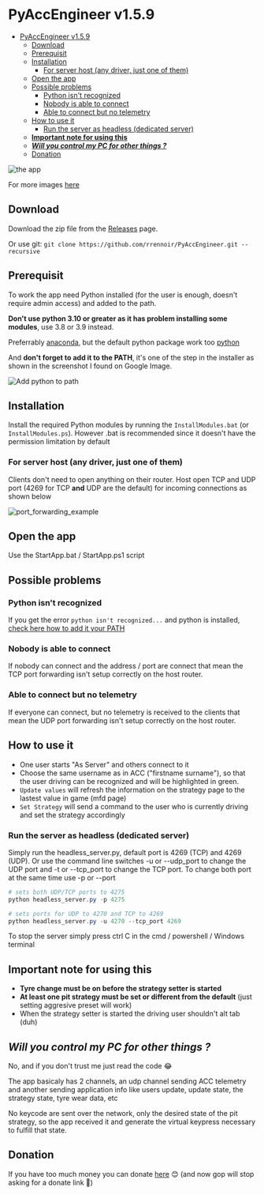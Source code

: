 # PyAccEngineer v1.5.9

- [PyAccEngineer v1.5.9](#pyaccengineer-v159)
  - [Download](#download)
  - [Prerequisit](#prerequisit)
  - [Installation](#installation)
    - [For server host (any driver, just one of them)](#for-server-host-any-driver-just-one-of-them)
  - [Open the app](#open-the-app)
  - [Possible problems](#possible-problems)
    - [Python isn't recognized](#python-isnt-recognized)
    - [Nobody is able to connect](#nobody-is-able-to-connect)
    - [Able to connect but no telemetry](#able-to-connect-but-no-telemetry)
  - [How to use it](#how-to-use-it)
    - [Run the server as headless (dedicated server)](#run-the-server-as-headless-dedicated-server)
  - [**Important note for using this**](#important-note-for-using-this)
  - [***Will you control my PC for other things ?***](#will-you-control-my-pc-for-other-things-)
  - [Donation](#donation)

![the app](https://i.imgur.com/lCR0e42.png)

For more images [here](https://imgur.com/a/ZlYYni5)


## Download

Download the zip file from the [Releases](https://github.com/rrennoir/PyAccEngineer/releases) page.

Or use git: `git clone https://github.com/rrennoir/PyAccEngineer.git --recursive`

## Prerequisit

To work the app need Python installed (for the user is enough, doesn't require admin access) and added to the path. 

**Don't use python 3.10 or greater as it has problem installing some modules**, use 3.8 or 3.9 instead.

Preferrably [anaconda](https://www.anaconda.com/products/individual), but the default python package work too [python](https://www.python.org/downloads/)

And **don't forget to add it to the PATH**, it's one of the step in the installer as shown in the screenshot I found on Google Image.

![Add python to path](https://i.stack.imgur.com/n5uHy.png)

## Installation

Install the required Python modules by running the `InstallModules.bat` (or `InstallModules.ps`). However .bat is recommended since it doesn't have the permission limitation by default

### For server host (any driver, just one of them)

Clients don't need to open anything on their router.
Host open TCP and UDP port (4269 for TCP **and** UDP are the default) for incoming connections as shown below

![port_forwarding_example](https://user-images.githubusercontent.com/32205591/145807682-943e091b-3cd3-4818-b71d-825ce2d52b37.png)

## Open the app

Use the StartApp.bat / StartApp.ps1 script 

## Possible problems

### Python isn't recognized

If you get the error `python isn't recognized...` and python is installed, [check here how to add it your PATH](https://www.educative.io/edpresso/how-to-add-python-to-path-variable-in-windows)

### Nobody is able to connect

If nobody can connect and the address / port are connect that mean the TCP port forwarding isn't setup correctly on the host router.

### Able to connect but no telemetry

If everyone can connect, but no telemetry is received to the clients that mean the UDP port forwarding isn't setup correctly on the host router.

## How to use it

- One user starts "As Server" and others connect to it
- Choose the same username as in ACC ("firstname surname"), so that the user driving can be recognized and will be highlighted in green.
- `Update values` will refresh the information on the strategy page to the lastest value in game (mfd page)
- `Set Strategy` will send a command to the user who is currently driving and set the strategy accordingly

### Run the server as headless (dedicated server)

Simply run the headless_server.py, default port is 4269 (TCP) and 4269 (UDP). Or use the command line switches -u or --udp_port to change the UDP port and -t or --tcp_port to change the TCP port. To change both port at the same time use -p or --port

```powershell
# sets both UDP/TCP ports to 4275
python headless_server.py -p 4275
```

```powershell
# sets ports for UDP to 4270 and TCP to 4269
python headless_server.py -u 4270 --tcp_port 4269
```

To stop the server simply press ctrl C in the cmd / powershell / Windows terminal

## **Important note for using this**

- **Tyre change must be on before the strategy setter is started**
- **At least one pit strategy must be set or different from the default** (just setting aggresive preset will work)
- When the strategy setter is started the driving user shouldn't alt tab (duh)

## ***Will you control my PC for other things ?***

No, and if you don't trust me just read the code 😂

The app basicaly has 2 channels, an udp channel sending ACC telemetry and another sending application info like users update, update state, the strategy state, tyre wear data, etc

No keycode are sent over the network, only the desired state of the pit strategy, so the app received it and generate the virtual keypress necessary to fulfill that state.

## Donation

If you have too much money you can donate [here](https://www.paypal.com/donate?hosted_button_id=H8LHDCTB7R2KC) 😊
(and now gop will stop asking for a donate link 🐒)
